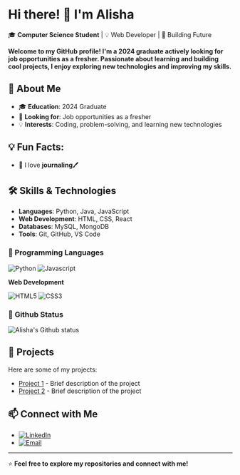 # Hi there! 👋 I'm Alisha

🎓 **Computer Science Student** | 💡 Web Developer | 🚀 Building Future

**Welcome to my GitHub profile! I'm a 2024 graduate actively looking for job opportunities as a fresher. Passionate about learning and building cool projects, I enjoy exploring new technologies and improving my skills.**

## **🚀 About Me**
- 🎓 **Education**: 2024 Graduate
- 🔎 **Looking for**: Job opportunities as a fresher
- 💡 **Interests**: Coding, problem-solving, and learning new technologies
  

## **💡 Fun Facts:**
- 📖 I love **journaling**🖊️


## **🛠️ Skills & Technologies**
- **Languages**: Python, Java, JavaScript
- **Web Development**: HTML, CSS, React
- **Databases**: MySQL, MongoDB
- **Tools**: Git, GitHub, VS Code


### **📌 Programming Languages**
![Python](https://img.shields.io/badge/-Python-3776AB?style=flat-square&logo=python&logoColor=white)
![Javascript](https://img.shields.io/badge/-JavaScript-F7DF1E?style=flat-square&logo=javascript&logoColor=black)


**Web Development**

![HTML5](https://img.shields.io/badge/-HTML5-E34F26?style=flat-square&logo=html5&logoColor=white)
![CSS3](https://img.shields.io/badge/-CSS3-1572B6?style=flat-square&logo=css3&logoColor=white)




### 🏢 **Github Status**
![Alisha's Github status](https://github-readme-stats.vercel.app/api/top-langs/?username=Alishashaik-29&layout=compact&theme=tokyonight)




## **📌 Projects**
Here are some of my projects:
- [Project 1](#) - Brief description of the project
- [Project 2](#) - Brief description of the project


## **📫 Connect with Me**
- [![LinkedIn](https://img.shields.io/badge/-LinkedIn-blue?style=flat&logo=Linkedin&logoColor=white)](https://www.linkedin.com/in/jasmin1105)
- [![Email](https://img.shields.io/badge/-Email-D14836?style=flat&logo=Gmail&logoColor=white)](mailto:alisha291102@gmail.com)
  

---
⭐ **Feel free to explore my repositories and connect with me!**
